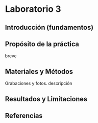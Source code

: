 # Laboratorio 3

## Introducción (fundamentos)

## Propósito de la práctica

breve

## Materiales y Métodos

Grabaciones y fotos. descripción

## Resultados y Limitaciones

## Referencias


